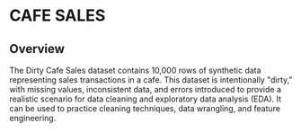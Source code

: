 # **CAFE SALES**

## Overview
The Dirty Cafe Sales dataset contains 10,000 rows of synthetic data representing sales transactions in a cafe. This dataset is intentionally "dirty," with missing values, inconsistent data, and errors introduced to provide a realistic scenario for data cleaning and exploratory data analysis (EDA). It can be used to practice cleaning techniques, data wrangling, and feature engineering.
